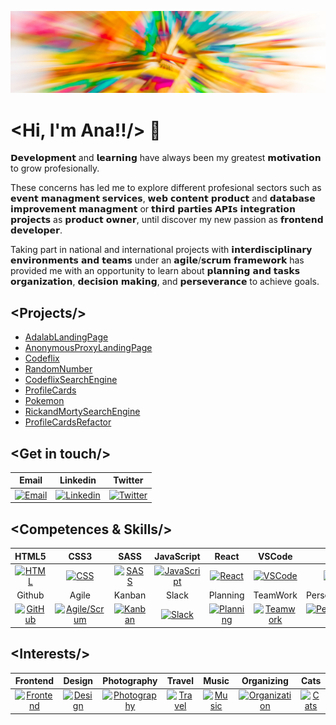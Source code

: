 ![Ana Guerra Abaroa Profile](profile_banner.jpg)


# <Hi, I'm Ana!!/> :wave:

𝗗𝗲𝘃𝗲𝗹𝗼𝗽𝗺𝗲𝗻𝘁 and 𝗹𝗲𝗮𝗿𝗻𝗶𝗻𝗴 have always been my greatest 𝗺𝗼𝘁𝗶𝘃𝗮𝘁𝗶𝗼𝗻 to grow profesionally.

These concerns has led me to explore different profesional sectors such as 𝗲𝘃𝗲𝗻𝘁 𝗺𝗮𝗻𝗮𝗴𝗺𝗲𝗻𝘁 𝘀𝗲𝗿𝘃𝗶𝗰𝗲𝘀,   𝘄𝗲𝗯 𝗰𝗼𝗻𝘁𝗲𝗻𝘁 𝗽𝗿𝗼𝗱𝘂𝗰𝘁 and 𝗱𝗮𝘁𝗮𝗯𝗮𝘀𝗲 𝗶𝗺𝗽𝗿𝗼𝘃𝗲𝗺𝗲𝗻𝘁 𝗺𝗮𝗻𝗮𝗴𝗺𝗲𝗻𝘁 or 𝘁𝗵𝗶𝗿𝗱 𝗽𝗮𝗿𝘁𝗶𝗲𝘀 𝗔𝗣𝗜𝘀 𝗶𝗻𝘁𝗲𝗴𝗿𝗮𝘁𝗶𝗼𝗻 𝗽𝗿𝗼𝗷𝗲𝗰𝘁𝘀 as 𝗽𝗿𝗼𝗱𝘂𝗰𝘁 𝗼𝘄𝗻𝗲𝗿, until discover my new passion as 𝗳𝗿𝗼𝗻𝘁𝗲𝗻𝗱 𝗱𝗲𝘃𝗲𝗹𝗼𝗽𝗲𝗿.

Taking part in national and international projects with 𝗶𝗻𝘁𝗲𝗿𝗱𝗶𝘀𝗰𝗶𝗽𝗹𝗶𝗻𝗮𝗿𝘆 𝗲𝗻𝘃𝗶𝗿𝗼𝗻𝗺𝗲𝗻𝘁𝘀 𝗮𝗻𝗱 𝘁𝗲𝗮𝗺𝘀 under an 𝗮𝗴𝗶𝗹𝗲/𝘀𝗰𝗿𝘂𝗺 𝗳𝗿𝗮𝗺𝗲𝘄𝗼𝗿𝗸 has provided me with an opportunity to learn about 𝗽𝗹𝗮𝗻𝗻𝗶𝗻𝗴 𝗮𝗻𝗱 𝘁𝗮𝘀𝗸𝘀 𝗼𝗿𝗴𝗮𝗻𝗶𝘇𝗮𝘁𝗶𝗼𝗻,  𝗱𝗲𝗰𝗶𝘀𝗶𝗼𝗻 𝗺𝗮𝗸𝗶𝗻𝗴, and 𝗽𝗲𝗿𝘀𝗲𝘃𝗲𝗿𝗮𝗻𝗰𝗲 to achieve goals.

## <**Projects**/>
* [AdalabLandingPage](https://github.com/anaguerraabaroa/AdalabLandingPage) 
* [AnonymousProxyLandingPage](https://github.com/anaguerraabaroa/AnonymousProxyLandingPage)
* [Codeflix](https://github.com/anaguerraabaroa/Codeflix)
* [RandomNumber](https://github.com/anaguerraabaroa/RandomNumber)
* [CodeflixSearchEngine](https://github.com/anaguerraabaroa/CodeflixSearchEngine)
* [ProfileCards](https://github.com/anaguerraabaroa/ProfileCards)
* [Pokemon](https://github.com/anaguerraabaroa/Pokemon)
* [RickandMortySearchEngine](https://github.com/anaguerraabaroa/RickandMortySearchEngine)
* [ProfileCardsRefactor](https://github.com/anaguerraabaroa/ProfileCardsRefactor)

## <**Get in touch**/>

|Email | Linkedin | Twitter |
| :---: | :---: | :---: | 
| <a href="mailto:ana.guerra.abaroa@gmail.com"><img title="Email" alt="Email" src="https://icon-icons.com/icons2/933/PNG/32/gmail-logo_icon-icons.com_72739.png"></a> | <a href="https://www.linkedin.com/in/anaguerraabaroa/"><img title="Linkedin" alt="Linkedin" src="https://icon-icons.com/icons2/1/PNG/32/sociallinkedin_member_70.png"></a> | <a href="https://twitter.com/anaguerraabaroa/"><img title="Twitter" alt="Twitter" src="https://icon-icons.com/icons2/933/PNG/32/twitter-logo-on-black-background_icon-icons.com_72503.png"></a> |

## <**Competences & Skills**/>

| HTML5 | CSS3 | SASS | JavaScript | React | VSCode | Git| 
| :---: | :---: | :---: | :---: | :---: | :---: | :---: |
|<a href="https://html.spec.whatwg.org/"><img title="HTML" alt="HTML" src="https://icon-icons.com/icons2/1298/PNG/32/2333390-html-html5-internet-website_85590.png"></a> | <a href="https://www.w3.org/Style/CSS/"><img title="CSS" alt="CSS" src="https://icon-icons.com/icons2/512/PNG/32/css3-02_icon-icons.com_50917.png"></a> | <a href="https://sass-lang.com/"><img title="SASS" alt="SASS" src="https://icon-icons.com/icons2/2389/PNG/32/sass_alt_logo_icon_144910.png"></a> | <a href="https://www.ecma-international.org/ecma-262/"><img title="JavaScript" alt="JavaScript" src="https://icon-icons.com/icons2/2248/PNG/32/language_javascript_icon_135455.png"></a> | <a href="https://es.reactjs.org/"><img title="React" alt="React" src="https://icon-icons.com/icons2/2622/PNG/32/brand_react_icon_158742.png"></a> | <a href="https://code.visualstudio.com/"><img title="VSCode" alt="VSCode" src="https://icon-icons.com/icons2/2148/PNG/32/vscode_icon_131899.png"></a> | <a href="https://git-scm.com/"><img title="Git" alt="Git" src="https://icon-icons.com/icons2/512/PNG/32/vc-git_icon-icons.com_50729.png"></a> |
| Github | Agile | Kanban | Slack | Planning | TeamWork | Perseverance |
| <a href="https://github.com/"><img title="GitHub" alt="GitHub" src="https://icon-icons.com/icons2/509/PNG/32/Github_icon-icons.com_49946.png"></a> | <a href="https://agilemanifesto.org/iso/es/manifesto.html"><img title="Agile/Scrum" alt="Agile/Scrum" src="https://icon-icons.com/icons2/2622/PNG/32/brand_scrum_icon_158716.png"></a><br> | <a href="https://kanbantool.com/kanban-library/introduction"><img title="Kanban" alt="Kanban" src="https://icon-icons.com/icons2/2644/PNG/32/kanban_fill_icon_159491.png"></a>|  <a href="https://slack.com/intl/es-es/"><img title="Slack" alt="Slack" src="https://icon-icons.com/icons2/2367/PNG/32/slack_logo_icon_143511.png"></a> | <a href=""><img title="Planning" alt="Planning" src="https://icon-icons.com/icons2/37/PNG/32/configuration_3620.png"></a> |  <a href="https://github.com/anaguerraabaroa"><img title="Teamwork" alt="Teamwork" src="https://icon-icons.com/icons2/2387/PNG/32/meetings_meeting_table_people_work_icon_144587.png"></a> |  <a href="https://github.com/anaguerraabaroa"><img title="Perseverance" alt="Perseverance" src="https://icon-icons.com/icons2/2249/PNG/32/briefcase_clock_outline_icon_139866.png"></a> |

## <**Interests**/>

|Frontend | Design | Photography | Travel | Music | Organizing | Cats |
| :---: | :---: | :---: | :---: | :---: | :---: | :---: |
| <a href="https://github.com/anaguerraabaroa"><img title="Frontend" alt="Frontend" src="https://icon-icons.com/icons2/936/PNG/32/open-laptop-computer_icon-icons.com_73474.png"></a> |  <a href="https://github.com/anaguerraabaroa"><img title="Design" alt="Design" src="https://icon-icons.com/icons2/2334/PNG/32/mouse_pencil_graphic_design_draw_icon_142330.png"></a> |  <a href="https://github.com/anaguerraabaroa"><img title="Photography" alt="Photography" src="https://icon-icons.com/icons2/37/PNG/32/slr_camera_application_slr_3037.png"></a> | <a href="https://github.com/anaguerraabaroa"><img title="Travel" alt="Travel" src="https://icon-icons.com/icons2/1862/PNG/32/planetearth_118372.png"></a> | <a href="https://github.com/anaguerraabaroa"><img title="Music" alt="Music" src="https://icon-icons.com/icons2/37/PNG/32/note_audio_music_3097.png"></a> | <a href="https://github.com/anaguerraabaroa"><img title="Organization" alt="Organization" src="https://icon-icons.com/icons2/37/PNG/32/purchaseorderapplication_compra_orde_4474.png"></a> | <a href="https://github.com/anaguerraabaroa"><img title="Cats" alt="Cats" src="https://icon-icons.com/icons2/67/PNG/32/cat_13469.png"></a> |
